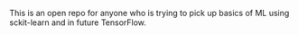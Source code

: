 This is an open repo for anyone who is trying to pick up basics of ML using sckit-learn and in future TensorFlow.
